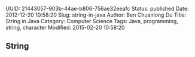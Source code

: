 UUID: 21443057-903b-44ae-b806-756ae32eeafc
Status: published
Date: 2012-12-20 10:58:20
Slug: string-in-java
Author: Ben Chuanlong Du
Title: String in Java
Category: Computer Science
Tags: Java, programming, string, character
Modified: 2015-02-20 10:58:20

## String

